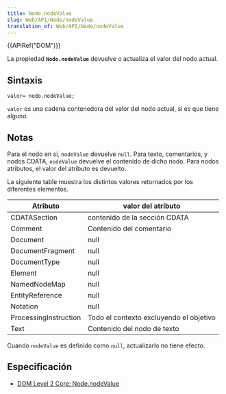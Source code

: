 ```yaml
---
title: Node.nodeValue
slug: Web/API/Node/nodeValue
translation_of: Web/API/Node/nodeValue
---
```


{{APIRef("DOM")}}

La propiedad **`Nodo.nodeValue`** devuelve o actualiza el valor del nodo actual.

## Sintaxis

```
valor= nodo.nodeValue;
```

`valor` es una cadena contenedora del valor del nodo actual, si es que tiene alguno.

## Notas

Para el nodo en si, `nodeValue` devuelve `null`. Para texto, comentarios, y nodos CDATA, `nodeValue` devuelve el contenido de dicho nodo. Para nodos atributos, el valor del atributo es devuelto.

La siguiente table muestra los distintos valores retornados por los diferentes elementos.

| Atributo              | valor del atributo                      |
| --------------------- | --------------------------------------- |
| CDATASection          | contenido de la sección CDATA           |
| Comment               | Contenido del comentario                |
| Document              | null                                    |
| DocumentFragment      | null                                    |
| DocumentType          | null                                    |
| Element               | null                                    |
| NamedNodeMap          | null                                    |
| EntityReference       | null                                    |
| Notation              | null                                    |
| ProcessingInstruction | Todo el contexto excluyendo el objetivo |
| Text                  | Contenido del nodo de texto             |

Cuando `nodeValue` es definido como `null`, actualizarlo no tiene efecto.

## Especificación

- [DOM Level 2 Core: Node.nodeValue](http://www.w3.org/TR/DOM-Level-2-Core/core.html#ID-F68D080)
